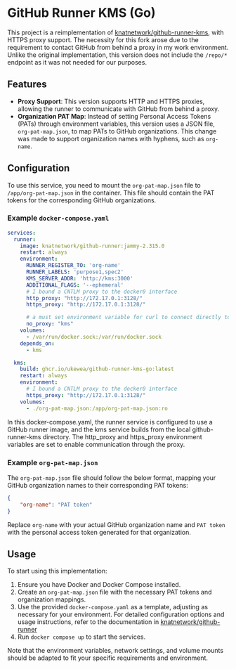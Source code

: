# GitHub Runner KMS (Go)

This project is a reimplementation of [knatnetwork/github-runner-kms](https://github.com/knatnetwork/github-runner-kms), with HTTPS proxy support. The necessity for this fork arose due to the requirement to contact GitHub from behind a proxy in my work environment. Unlike the original implementation, this version does not include the `/repo/*` endpoint as it was not needed for our purposes.

## Features

- **Proxy Support**: This version supports HTTP and HTTPS proxies, allowing the runner to communicate with GitHub from behind a proxy.
- **Organization PAT Map**: Instead of setting Personal Access Tokens (PATs) through environment variables, this version uses a JSON file, `org-pat-map.json`, to map PATs to GitHub organizations. This change was made to support organization names with hyphens, such as `org-name`.

## Configuration

To use this service, you need to mount the `org-pat-map.json` file to `/app/org-pat-map.json` in the container. This file should contain the PAT tokens for the corresponding GitHub organizations.

### Example `docker-compose.yaml`

```yaml
services:
  runner:
    image: knatnetwork/github-runner:jammy-2.315.0
    restart: always
    environment:
      RUNNER_REGISTER_TO: 'org-name'
      RUNNER_LABELS: 'purpose1,spec2'
      KMS_SERVER_ADDR: 'http://kms:3000'
      ADDITIONAL_FLAGS: '--ephemeral'
      # I bound a CNTLM proxy to the docker0 interface
      http_proxy: "http://172.17.0.1:3128/"
      https_proxy: "http://172.17.0.1:3128/"

      # a must set environment variable for curl to connect directly to kms without proxy
      no_proxy: "kms"
    volumes:
      - /var/run/docker.sock:/var/run/docker.sock
    depends_on:
      - kms

  kms:
    build: ghcr.io/ukewea/github-runner-kms-go:latest
    restart: always
    environment:
      # I bound a CNTLM proxy to the docker0 interface
      https_proxy: "http://172.17.0.1:3128/"
    volumes:
      - ./org-pat-map.json:/app/org-pat-map.json:ro
```

In this docker-compose.yaml, the runner service is configured to use a GitHub runner image, and the kms service builds from the local github-runner-kms directory. The http_proxy and https_proxy environment variables are set to enable communication through the proxy.


### Example `org-pat-map.json`

The `org-pat-map.json` file should follow the below format, mapping your GitHub organization names to their corresponding PAT tokens:

```json
{
    "org-name": "PAT token"
}
```

Replace `org-name` with your actual GitHub organization name and `PAT token` with the personal access token generated for that organization.

## Usage
To start using this implementation:

1. Ensure you have Docker and Docker Compose installed.
2. Create an `org-pat-map.json` file with the necessary PAT tokens and organization mappings.
3. Use the provided `docker-compose.yaml` as a template, adjusting as necessary for your environment. For detailed configuration options and usage instructions, refer to the documentation in [knatnetwork/github-runner](https://github.com/knatnetwork/github-runner)
4. Run `docker compose up` to start the services.

Note that the environment variables, network settings, and volume mounts should be adapted to fit your specific requirements and environment.
